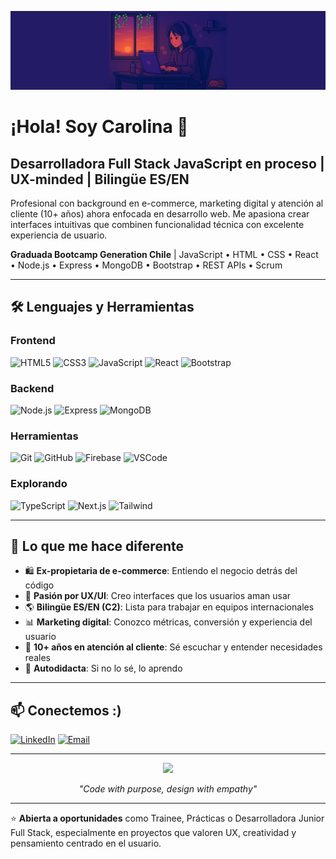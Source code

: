 <!-- Banner - Agrega tu imagen aquí -->
![Banner](bg.deskcaro.png)


# ¡Hola! Soy Carolina 👋

## Desarrolladora Full Stack JavaScript en proceso | UX-minded | Bilingüe ES/EN

Profesional con background en e-commerce, marketing digital y atención al cliente (10+ años) ahora enfocada en desarrollo web. Me apasiona crear interfaces intuitivas que combinen funcionalidad técnica con excelente experiencia de usuario.

**Graduada Bootcamp Generation Chile** | JavaScript • HTML • CSS • React • Node.js • Express • MongoDB • Bootstrap • REST APIs • Scrum


---

## 🛠️ Lenguajes y Herramientas

### Frontend
![HTML5](https://img.shields.io/badge/HTML5-E34F26?style=for-the-badge&logo=html5&logoColor=white)
![CSS3](https://img.shields.io/badge/CSS3-1572B6?style=for-the-badge&logo=css3&logoColor=white)
![JavaScript](https://img.shields.io/badge/JavaScript-F7DF1E?style=for-the-badge&logo=javascript&logoColor=black)
![React](https://img.shields.io/badge/React-20232A?style=for-the-badge&logo=react&logoColor=61DAFB)
![Bootstrap](https://img.shields.io/badge/Bootstrap-563D7C?style=for-the-badge&logo=bootstrap&logoColor=white)

### Backend
![Node.js](https://img.shields.io/badge/Node.js-43853D?style=for-the-badge&logo=node.js&logoColor=white)
![Express](https://img.shields.io/badge/Express.js-404D59?style=for-the-badge&logo=express&logoColor=white)
![MongoDB](https://img.shields.io/badge/MongoDB-4EA94B?style=for-the-badge&logo=mongodb&logoColor=white)

### Herramientas
![Git](https://img.shields.io/badge/Git-F05032?style=for-the-badge&logo=git&logoColor=white)
![GitHub](https://img.shields.io/badge/GitHub-100000?style=for-the-badge&logo=github&logoColor=white)
![Firebase](https://img.shields.io/badge/Firebase-FFCA28?style=for-the-badge&logo=firebase&logoColor=black)
![VSCode](https://img.shields.io/badge/VSCode-007ACC?style=for-the-badge&logo=visual-studio-code&logoColor=white)

### Explorando
![TypeScript](https://img.shields.io/badge/TypeScript-007ACC?style=for-the-badge&logo=typescript&logoColor=white)
![Next.js](https://img.shields.io/badge/Next.js-000000?style=for-the-badge&logo=next.js&logoColor=white)
![Tailwind](https://img.shields.io/badge/Tailwind_CSS-38B2AC?style=for-the-badge&logo=tailwind-css&logoColor=white)

---

## 💼 Lo que me hace diferente

- 🛍️ **Ex-propietaria de e-commerce**: Entiendo el negocio detrás del código
- 🎨 **Pasión por UX/UI**: Creo interfaces que los usuarios aman usar
- 🌎 **Bilingüe ES/EN (C2)**: Lista para trabajar en equipos internacionales
- 📊 **Marketing digital**: Conozco métricas, conversión y experiencia del usuario
- 🤝 **10+ años en atención al cliente**: Sé escuchar y entender necesidades reales
- 🚀 **Autodidacta**: Si no lo sé, lo aprendo 

---

## 📫 Conectemos :)

[![LinkedIn](https://img.shields.io/badge/LinkedIn-0077B5?style=for-the-badge&logo=linkedin&logoColor=white)](tu-linkedin-url)
[![Email](https://img.shields.io/badge/Email-D14836?style=for-the-badge&logo=gmail&logoColor=white)](mailto:tu-email@ejemplo.com)

---

<div align="center">
  <img src="https://media.giphy.com/media/L1R1tvI9svkIWwpVYr/giphy.gif" width="300"/>
  <p><i>"Code with purpose, design with empathy"</i></p>
</div>

---

⭐️ **Abierta a oportunidades** como Trainee, Prácticas o Desarrolladora Junior Full Stack, especialmente en proyectos que valoren UX, creatividad y pensamiento centrado en el usuario.
